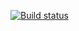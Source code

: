 [![Build status](https://ci.appveyor.com/api/projects/status/4xl1wcevkgcmwurn?svg=true)](https://ci.appveyor.com/project/AleksandrrSavin/hw-006)